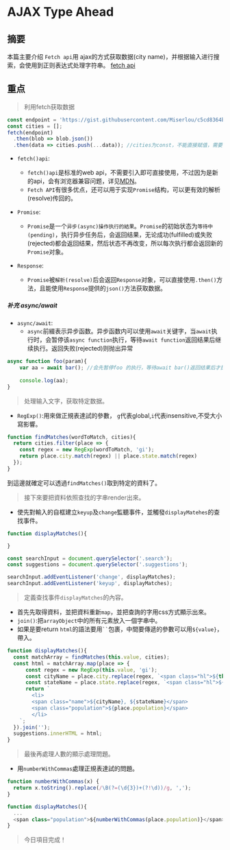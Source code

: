 #  AJAX Type Ahead

## 摘要
本篇主要介绍 `Fetch api`用 ajax的方式获取数据(city name)，并根据输入进行搜索，会使用到正则表达式处理字符串。
[fetch api](https://developer.mozilla.org/en-US/docs/Web/API/Fetch_API)

## 重点

> 利用fetch获取数据

```javascript
const endpoint = 'https://gist.githubusercontent.com/Miserlou/c5cd8364bf9b2420bb29/raw/2bf258763cdddd704f8ffd3ea9a3e81d25e2c6f6/cities.json';
const cities = [];
fetch(endpoint)
  .then(blob => blob.json())
  .then(data => cities.push(...data)); //cities为const，不能直接赋值，需要用Array.protorype.push 添加数据。
```

- `fetch()api`:
	- `fetch()api`是标准的web api，不需要引入即可直接使用，不过因为是新的api，会有浏览器兼容问题，详见[MDN](https://developer.mozilla.org/en-US/docs/Web/API/Fetch_API)。
	- `Fetch API`有很多优点，还可以用于实现`Promise`结构，可以更有效的解析(resolve)传回的。

- `Promise`: 
	- `Promise`是一个`异步(async)操作执行的結果`。`Promise`的初始状态为`等待中(pending)`，执行异步任务后，会返回结果，无论成功(fulfilled)或失败(rejected)都会返回结果，然后状态不再改变，所以每次执行都会返回新的`Promise`对象。

- `Response`:
	- `Promise`被`解析(resolve)`后会返回`Response`对象，可以直接使用`.then()`方法，且能使用`Response`提供的`json()`方法获取数据。 

##### 补充 async/await
- `async/await`:
	- `async`前綴表示异步函数。异步函数内可以使用`await`关键字，当`await`执行时，会暂停该`async function`执行，等待`await function`返回结果后继续执行。返回失败(rejected)则抛出异常

```javascript
async function foo(param){
	var aa = await bar(); //会先暂停foo 的执行，等待await bar()返回结果后才执行console.log(aa);
	
	console.log(aa);
}

```

>处理输入文字，获取特定数据。

- `RegExp()`:用來做正規表達試的參數， `g`代表global,`i`代表insensitive,不受大小寫影響。 

```javascript
function findMatches(wordToMatch, cities){
  return cities.filter(place => {
    const regex = new RegExp(wordToMatch, 'gi');
    return place.city.match(regex) || place.state.match(regex)
  });
}
```

到這邊就確定可以透過`findMatches()`取到特定的資料了。

> 接下來要把資料依照查找的字串render出來。

- 使先對輸入的自框建立`keyup`及`change`監聽事件，並觸發`displayMatehes`的查找事件。

```javascript
function displayMatches(){

}

const searchInput = document.querySelector('.search');
const suggestions = document.querySelector('.suggestions');

searchInput.addEventListener('change', displayMatches);
searchInput.addEventListener('keyup', displayMatches);
```

> 定義查找事件`displayMatches`的內容。

- 首先先取得資料，並把資料重新`map`，並把查詢的字用css方式顯示出來。
- `join()`:把`arrayObject`中的所有元素放入一個字串中。
- 如果是要return `html`的語法要用` `` `包裹，中間要傳遞的參數可以用`${value}`，帶入。

```javascript
function displayMatches(){
  const matchArray = findMatches(this.value, cities);
  const html = matchArray.map(place => {
      const regex = new RegExp(this.value, 'gi');
      const cityName = place.city.replace(regex, `<span class="hl">${this.value}</span>`);
      const stateName = place.state.replace(regex, `<span class="hl">${this.value}</span>`);
      return `
		<li>
		<span class="name">${cityName}, ${stateName}</span>
		<span class="population">${place.population}</span>
		</li>
	`;
  }).join('');
  suggestions.innerHTML = html;
}
```

> 最後再處理人數的顯示處理問題。

- 用`numberWithCommas`處理正規表達試的問題。

```javascript
function numberWithCommas(x) {
  return x.toString().replace(/\B(?=(\d{3})+(?!\d))/g, ',');
}

function displayMatches(){
  ...
  <span class="population">${numberWithCommas(place.population)}</span>
}
```

> 今日項目完成！

